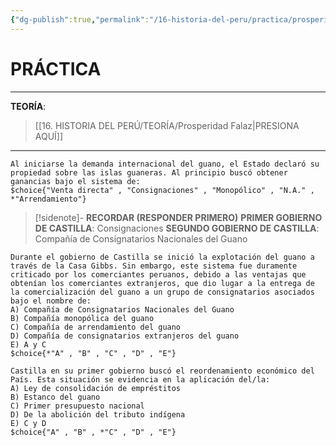 ```yaml
---
{"dg-publish":true,"permalink":"/16-historia-del-peru/practica/prosperidad-falaz/","tags":["Historia","Práctica"]}
---
```


# PRÁCTICA
---
**TEORÍA**:
>[[16. HISTORIA DEL PERÚ/TEORÍA/Prosperidad Falaz\|PRESIONA AQUÍ]]

---

```exercise
Al iniciarse la demanda internacional del guano, el Estado declaró su propiedad sobre las islas guaneras. Al principio buscó obtener ganancias bajo el sistema de:
$choice{"Venta directa" , "Consignaciones" , "Monopólico" , "N.A." , *"Arrendamiento"}
```

>[!sidenote]- **RECORDAR (RESPONDER PRIMERO)** 
>**PRIMER GOBIERNO DE CASTILLA**: Consignaciones 
>**SEGUNDO GOBIERNO DE CASTILLA**: Compañía de Consignatarios Nacionales del Guano

```exercise
Durante el gobierno de Castilla se inició la explotación del guano a través de la Casa Gibbs. Sin embargo, este sistema fue duramente criticado por los comerciantes peruanos, debido a las ventajas que obtenían los comerciantes extranjeros, que dio lugar a la entrega de la comercialización del guano a un grupo de consignatarios asociados bajo el nombre de:
A) Compañía de Consignatarios Nacionales del Guano 
B) Compañía monopólica del guano 
C) Compañía de arrendamiento del guano
D) Compañía de consignatarios extranjeros del guano
E) A y C
$choice{*"A" , "B" , "C" , "D" , "E"}
```

```exercise
Castilla en su primer gobierno buscó el reordenamiento económico del País. Esta situación se evidencia en la aplicación del/la:
A) Ley de consolidación de empréstitos 
B) Estanco del guano
C) Primer presupuesto nacional
D) De la abolición del tributo indígena 
E) C y D
$choice{"A" , "B" , *"C" , "D" , "E"}
```
